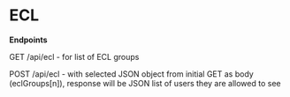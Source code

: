# ECL

<b>Endpoints</b>

GET /api/ecl - for list of ECL groups

POST /api/ecl - with selected JSON object from initial GET as body (eclGroups[n]), response will be JSON list of users they are allowed to see

